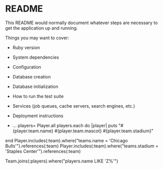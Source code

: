 # README

This README would normally document whatever steps are necessary to get the
application up and running.

Things you may want to cover:

* Ruby version

* System dependencies

* Configuration

* Database creation

* Database initialization

* How to run the test suite

* Services (job queues, cache servers, search engines, etc.)

* Deployment instructions

* ...
players= Player.all
players.each do |player|
puts "#{player.team.name} #{player.team.mascot} #{player.team.stadium}"

end
Player.includes(:team).where("teams.name = 'Chicago Bulls'").references(:team)
 Player.includes(:team).where("teams.stadium = 'Staples Center'").references(:team)

 Team.joins(:players).where("players.name LIKE 'Z%'")

 
